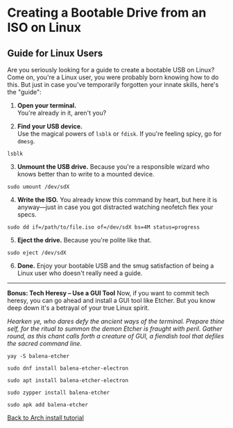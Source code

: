 # Creating a Bootable Drive from an ISO on Linux

## Guide for Linux Users

Are you seriously looking for a guide to create a bootable USB on Linux? Come on, you're a Linux user, you were probably born knowing how to do this.
But just in case you've temporarily forgotten your innate skills, here's the "guide":

1. **Open your terminal.**  
You're already in it, aren't you?

2. **Find your USB device.**  
Use the magical powers of `lsblk` or `fdisk`. If you're feeling spicy, go for `dmesg`.

```
lsblk
```

3. **Unmount the USB drive.**
Because you're a responsible wizard who knows better than to write to a mounted device.

```
sudo umount /dev/sdX
```

4. **Write the ISO.**
You already know this command by heart, but here it is anyway—just in case you got distracted watching neofetch flex your specs.
```
sudo dd if=/path/to/file.iso of=/dev/sdX bs=4M status=progress
```

5. **Eject the drive.**
Because you're polite like that.

```
sudo eject /dev/sdX
```

6. **Done.**
Enjoy your bootable USB and the smug satisfaction of being a Linux user who doesn't really need a guide.

---------------------------------------------------------------------------------------------------------------------------------

**Bonus: Tech Heresy – Use a GUI Tool**
Now, if you want to commit tech heresy, you can go ahead and install a GUI tool like Etcher. But you know deep down it's a betrayal of your true Linux spirit.

*Hearken ye, who dares defy the ancient ways of the terminal. Prepare thine self, for the ritual to summon the demon Etcher is fraught with peril. Gather round, as this chant calls forth a creature of GUI, a fiendish tool that defiles the sacred command line.*

```
yay -S balena-etcher
```
```
sudo dnf install balena-etcher-electron
```
```
sudo apt install balena-etcher-electron
```
```
sudo zypper install balena-etcher
```
```
sudo apk add balena-etcher
```

[Back to Arch install tutorial](ARCHINSTALL_GUIDE.md)
